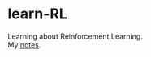 # learn-RL
Learning about Reinforcement Learning.   
My [notes](https://github.com/abpwrs/learn-RL/blob/master/notes/notes.pdf).   
